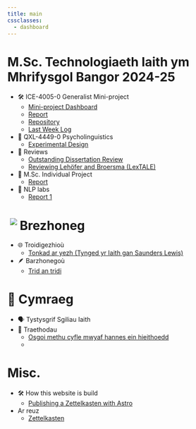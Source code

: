 ```yaml
---
title: main
cssclasses:
  - dashboard
---
```


# M.Sc. Technologiaeth Iaith ym Mhrifysgol Bangor 2024-25
- 🛠️ ICE-4005-0 Generalist Mini-project
	- [Mini-project Dashboard](posts/ice-4005-dashboard)
	- [Report](posts/report-mini-project)
	- [Repository](https://github.com/Oktogazh/prwaf_geirfa)
	- [Last Week Log](posts/ice-4005-week-10)
- 🧠 QXL-4449-0 Psycholinguistics
	- [Experimental Design](posts/experimental-design)
- 🧐 Reviews
	- [Outstanding Dissertation Review](posts/dissertation-review)
	- [Reviewing Lehöfer and Broersma (LexTALE)](posts/lextale)
-  💼 M.Sc. Individual Project
	- [Report](posts/report-mini-project)
-  💼 NLP labs
	- [Report 1](posts/nlp-lab-1)

# <img src="https://em-content.zobj.net/source/openmoji/413/flag-for-bretagne-frbre_1f3f4-e0066-e0072-e0062-e0072-e0065-e007f.png" style="max-width: 28px; padding:0;margin: 0 6px;display: block; float:left;"/> Brezhoneg 
- 🌐 Troidigezhioù
	- [Tonkad ar yezh (Tynged yr Iaith gan Saunders Lewis)](posts/tonkad-ar-yezh)
- 🪶 Barzhonegoù
	- [Trid an tridi](posts/tridi)


# 🏴󠁧󠁢󠁷󠁬󠁳󠁿 Cymraeg
-  🗣️ Tystysgrif Sgiliau Iaith
- 📝 Traethodau
	- [Osgoi methu cyfle mwyaf hannes ein hieithoedd](posts/cyfle-mawr)
	- 

# Misc.
- 🛠️ How this website is build
	- [Publishing a Zettelkasten with Astro](posts/astro-obsidian-and-github)
- Ar reuz
	- [Zettelkasten](posts/zettelkasten)

<!--
- 🗣️ Languages
	- [Experimental Design](posts/experimental-design)


# Testing
- 🛠️ ICE-4005-0 Generalist Mini-project
	- [Mini-project Dashboard](<posts/ice-4005-dashboard>)
	- [Report](<posts/report-mini-project>)
	- [Repository](https://github.com/Oktogazh/prwaf_geirfa)
	- [Last Week Log](<posts/ice-4005-week-8>)


